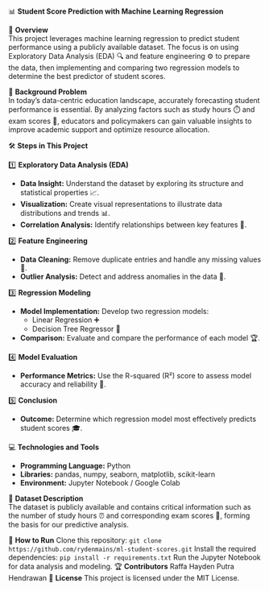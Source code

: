 📊 **Student Score Prediction with Machine Learning Regression**

🚀 **Overview**  
This project leverages machine learning regression to predict student performance using a publicly available dataset. The focus is on using Exploratory Data Analysis (EDA) 🔍 and feature engineering ⚙️ to prepare the data, then implementing and comparing two regression models to determine the best predictor of student scores.

🏫 **Background Problem**  
In today’s data-centric education landscape, accurately forecasting student performance is essential. By analyzing factors such as study hours ⏱️ and exam scores 🎯, educators and policymakers can gain valuable insights to improve academic support and optimize resource allocation.

🛠 **Steps in This Project**

1️⃣ **Exploratory Data Analysis (EDA)**
   - **Data Insight:** Understand the dataset by exploring its structure and statistical properties 📈.
   - **Visualization:** Create visual representations to illustrate data distributions and trends 📊.
   - **Correlation Analysis:** Identify relationships between key features 🔗.

2️⃣ **Feature Engineering**
   - **Data Cleaning:** Remove duplicate entries and handle any missing values 🧹.
   - **Outlier Analysis:** Detect and address anomalies in the data 🚩.

3️⃣ **Regression Modeling**
   - **Model Implementation:** Develop two regression models:
     - Linear Regression ➕
     - Decision Tree Regressor 🌳
   - **Comparison:** Evaluate and compare the performance of each model 🏆.

4️⃣ **Model Evaluation**
   - **Performance Metrics:** Use the R-squared (R²) score to assess model accuracy and reliability 📏.

5️⃣ **Conclusion**
   - **Outcome:** Determine which regression model most effectively predicts student scores 🎓.

💻 **Technologies and Tools**  
- **Programming Language:** Python  
- **Libraries:** pandas, numpy, seaborn, matplotlib, scikit-learn  
- **Environment:** Jupyter Notebook / Google Colab

📂 **Dataset Description**  
The dataset is publicly available and contains critical information such as the number of study hours ⏰ and corresponding exam scores 📑, forming the basis for our predictive analysis.

📢 **How to Run**
Clone this repository:
```git clone https://github.com/rydenmains/ml-student-scores.git```
Install the required dependencies:
```pip install -r requirements.txt```
Run the Jupyter Notebook for data analysis and modeling.
🏆 **Contributors**
Raffa Hayden Putra Hendrawan
📌 **License**
This project is licensed under the MIT License.
